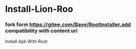 # Install-Lion-Roo

### fork form https://gitee.com/Bave/RootInstaller,add compatibility with content uri

Install Apk With Root
